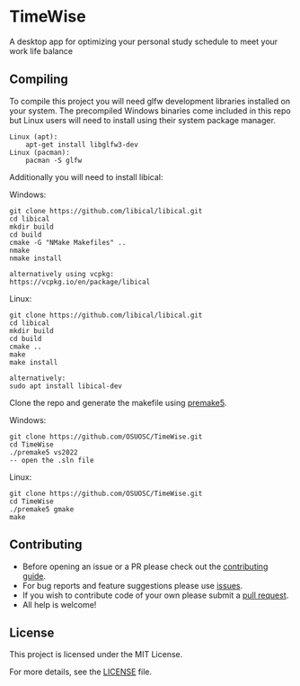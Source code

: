 # TimeWise
A desktop app for optimizing your personal study schedule to meet your work life balance

## Compiling

To compile this project you will need glfw development libraries installed on your system. The precompiled Windows binaries come included in this repo but Linux users will need to install using their system package manager.

```
Linux (apt):
    apt-get install libglfw3-dev
Linux (pacman):
    pacman -S glfw
```

Additionally you will need to install libical:

Windows:
```
git clone https://github.com/libical/libical.git
cd libical
mkdir build
cd build
cmake -G "NMake Makefiles" ..
nmake
nmake install

alternatively using vcpkg:
https://vcpkg.io/en/package/libical
```

Linux:
```
git clone https://github.com/libical/libical.git
cd libical
mkdir build
cd build
cmake ..
make
make install

alternatively:
sudo apt install libical-dev
```

Clone the repo and generate the makefile using [premake5](https://premake.github.io/download/).

Windows:
```
git clone https://github.com/OSUOSC/TimeWise.git
cd TimeWise
./premake5 vs2022
-- open the .sln file
```

Linux:
```
git clone https://github.com/OSUOSC/TimeWise.git
cd TimeWise
./premake5 gmake
make
```

## Contributing

- Before opening an issue or a PR please check out the [contributing guide](https://github.com/OSUOSC/TimeWise/blob/main/CONTRIBUTING.md).
- For bug reports and feature suggestions please use [issues](https://github.com/BanceDev/OSUOSC/TimeWise/issues).
- If you wish to contribute code of your own please submit a [pull request](https://github.com/OSUOSC/TimeWise/pulls).
- All help is welcome!

## License

This project is licensed under the MIT License.

For more details, see the [LICENSE](./LICENSE) file.
